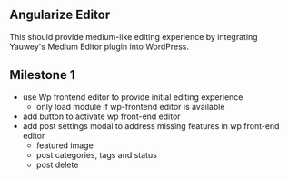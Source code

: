 Angularize Editor
-----------------

This should provide medium-like editing experience by integrating Yauwey's Medium Editor plugin into WordPress.

Milestone 1
-----------
- use Wp frontend editor to provide initial editing experience
    - only load module if wp-frontend editor is available
- add button to activate wp front-end editor
- add post settings modal to address missing features in wp front-end editor
    - featured image
    - post categories, tags and status
    - post delete